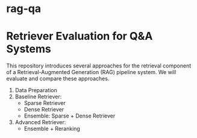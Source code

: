 # rag-qa

# Retriever Evaluation for Q&A Systems
This repository introduces several approaches for the retrieval component of a Retrieval-Augmented Generation (RAG) pipeline system. We will evaluate and compare these approaches.

1. Data Preparation
2. Baseline Retriever:
   - Sparse Retriever
   - Dense Retriever
   - Ensemble: Sparse + Dense Retriever
3. Advanced Retriever:
   - Ensemble + Reranking
